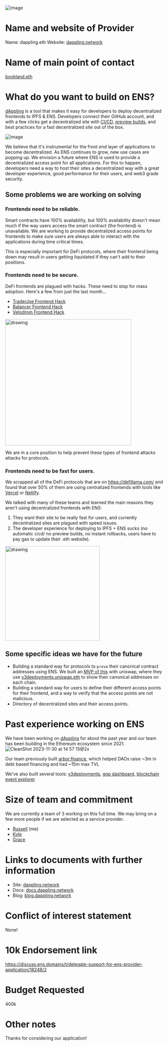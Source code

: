 ![image](https://github.com/alwaysbegrowing/dappling/assets/15036618/1601c165-205a-4f2b-a3ef-c149163d5fac)

# Name and website of Provider
Name: dappling.eth
Website: [dappling.network](https://dappling.network)

# Name of main point of contact
[bookland.eth](https://app.ens.domains/bookland.eth)

# What do you want to build on ENS?

[dAppling](https://dappling.network) is a tool that makes it easy for developers to deploy decentralized frontends to IPFS & ENS. Developers connect their GitHub account, and with a few clicks get a decentralized site with [CI/CD](https://docs.dappling.network/deployments/git-integrations/dappling-for-github#a-deployment-for-each-push), [preview builds](https://docs.dappling.network/deployments), and best practices for a fast decentralized site out of the box. 

![image](https://github.com/alwaysbegrowing/dappling/assets/15036618/098c409e-c98f-4052-b566-a58f9f2d27cc)


We believe that it's instrumental for the front end layer of applications to become decentralized. As ENS continues to grow, new use cases are popping up. We envision a future where ENS is used to provide a decentralized access point for all applications. For this to happen, developers need a way to host their sites a decentralized way with a great developer experience, good performance for their users, and web3 grade security. 

## Some problems we are working on solving
### Frontends need to be reliable.
Smart contracts have 100% availability, but 100% availability doesn't mean much if the way users access the smart contract (the frontend) is unavailable. We are working to provide decentralized access points for frontends to make sure users are always able to interact with the applications during time critical times.

This is especially important for DeFi protocols, where their frontend being down may result in users getting liquidated if they can't add to their positions. 

### Frontends need to be secure.
DeFi frontends are plagued with hacks. These need to stop for mass adoption. Here's a few from just the last month...
* [TraderJoe Frontend Hack](https://x.com/TraderJoe_xyz/status/1725628622524883448?s=20)
* [Balancer Frontend Hack](https://x.com/Balancer/status/1704281611326357567?s=20)
* [Velodrom Frontend Hack](https://x.com/VelodromeFi/status/1729928393586532409?s=20)
<img src="https://github.com/alwaysbegrowing/dappling/assets/15036618/89247ac7-8454-4e2a-95ae-8fcc9d2c62a3" alt="drawing" width="400"/>

We are in a core position to help prevent these types of frontend attacks attacks for protocols.  

### Frontends need to be fast for users.

We scrapped all of the DeFi protocols that are on https://defillama.com/ and found that over 50% of them are using centralized frontends with tools like [Vercel](https://vercel.com) or [Netlify](https://www.netlify.com/). 

We talked with many of these teams and learned the main reasons they aren't using decentralized frontends with ENS: 
1. They want their site to be really fast for users, and currently decentralized sites are plagued with speed issues.
2. The developer experience for deploying to IPFS + ENS sucks (no automatic cicd/ no preview builds, no instant rollbacks, users have to pay gas to update their .eth website).

<img src="https://github.com/alwaysbegrowing/dappling/assets/15036618/9809bc2d-d8a8-4962-8ee7-99ba2c904049" alt="drawing" width="300"/>


## Some specific ideas we have for the future
* Building a standard way for protocols to `prove` their canonical contract addresses using ENS. We built an [MVP of this](https://ens-check.dappling.network/) with uniswap, where they use [v3deployments.uniswap.eth](https://app.ens.domains/v3deployments.uniswap.eth) to show their canonical addresses on each chain.
* Building a standard way for users to define their different access points for their frontend, and a way to verify that the access points are not malicious.
* Directory of decentralized sites and their access points.

# Past experience working on ENS

We have been working on [dAppling](https://dappling.network) for about the past year and our team has been building in the Ethereum ecosystem since 2021. 
![CleanShot 2023-11-30 at 14 57 15@2x](https://github.com/alwaysbegrowing/dappling/assets/15036618/145979ba-5774-4e97-91e3-52b0b0957954)


Our team previously built [arbor.finance](https://arbor.finance), which helped DAOs raise ~3m in debt based financing and had ~15m max TVL

We've also built several tools: [v3deployments](https://ens-check.dappling.network/), [ggp dashboard,](https://ggp.dappling.network/) [blockchain event explorer](https://events.abg.garden/)

# Size of team and commitment  
We are currently a team of 3 working on this full time. We may bring on a few more people if we are selected as a service provider.
* [Russell](https://github.com/russeii) (me)
* [Kyle](https://github.com/Namaskar-1F64F)
* [Grace](https://github.com/bookcliff)

# Links to documents with further information
* Site: [dappling.network](https://dappling.network)
* Docs: [docs.dappling.network](https://docs.dappling.network)
* Blog: [blog.dappling.network](https://blog.dappling.network)

# Conflict of interest statement
None!

# 10k Endorsement link
https://discuss.ens.domains/t/delegate-support-for-ens-provider-application/18248/2

# Budget Requested
400k

# Other notes
Thanks for considering our application! 
